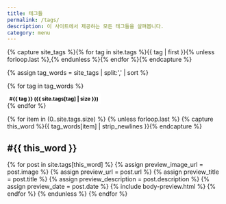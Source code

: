 ```yaml
---
title: 테그들
permalink: /tags/
description: 이 사이트에서 제공하는 모든 테그들을 살펴봅니다.
category: menu
---
```

{% capture site_tags %}{% for tag in site.tags %}{{ tag | first }}{% unless forloop.last %},{% endunless %}{% endfor %}{% endcapture %}
<!-- site_tags: {{ site_tags }} -->
{% assign tag_words = site_tags | split:',' | sort %}
<!-- tag_words: {{ tag_words }} -->

<div id="tags">
  <p>
  {% for tag in tag_words %}
    <div id="tag_btn">
      <a style="background-color: #ffffff; color:#000000; padding: 5px 5px; font-size: 12px; font-weight: bold; text-decoration: none;" href="#{{ tag | cgi_escape }}">
    #{{ tag }} ({{ site.tags[tag] | size }})</a>
    </div>
  {% endfor %}
    <div style="clear: both;"></div>
  </p>

  {% for item in (0..site.tags.size) %}
    {% unless forloop.last %}
      {% capture this_word %}{{ tag_words[item] | strip_newlines }}{% endcapture %}
      <h2 id="{{ this_word | cgi_escape }}">#{{ this_word }}</h2>
      {% for post in site.tags[this_word] %}
        {% assign preview_image_url = post.image %}
        {% assign preview_url = post.url %}
        {% assign preview_title = post.title %}
        {% assign preview_description = post.description %}
        {% assign preview_date = post.date %}
        {% include body-preview.html %}
      {% endfor %}
    {% endunless %}
  {% endfor %}
</div>
